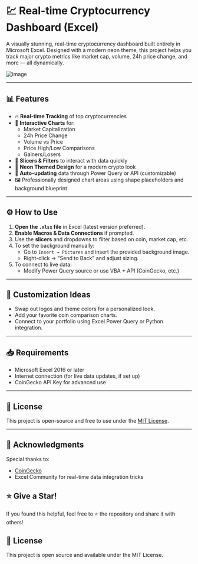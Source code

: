 # 💹 Real-time Cryptocurrency Dashboard (Excel)

A visually stunning, real-time cryptocurrency dashboard built entirely in Microsoft Excel. Designed with a modern neon theme, this project helps you track major crypto metrics like market cap, volume, 24h price change, and more — all dynamically.


![image](https://github.com/user-attachments/assets/780fbfa1-f038-4c43-bbc7-1be5ba73b598)


---

## 📊 Features

- 🔥 **Real-time Tracking** of top cryptocurrencies
- 🧠 **Interactive Charts** for:
  - Market Capitalization
  - 24h Price Change
  - Volume vs Price
  - Price High/Low Comparisons
  - Gainers/Losers
- 🧩 **Slicers & Filters** to interact with data quickly
- 🎨 **Neon Themed Design** for a modern crypto look
- 💾 **Auto-updating** data through Power Query or API (customizable)
- 🖼️ Professionally designed chart areas using shape placeholders and background blueprint

---

## ⚙️ How to Use

1. **Open the `.xlsx` file** in Excel (latest version preferred).
2. **Enable Macros & Data Connections** if prompted.
3. Use the **slicers** and dropdowns to filter based on coin, market cap, etc.
4. To set the background manually:
   - Go to `Insert → Pictures` and insert the provided background image.
   - Right-click → "Send to Back" and adjust sizing.
5. To connect to live data:
   - Modify Power Query source or use VBA + API (CoinGecko, etc.)

---

## 🔧 Customization Ideas

- Swap out logos and theme colors for a personalized look.
- Add your favorite coin comparison charts.
- Connect to your portfolio using Excel Power Query or Python integration.

---

## 📥 Requirements

- Microsoft Excel 2016 or later
- Internet connection (for live data updates, if set up)
- CoinGecko API Key for advanced use

---

## 📄 License

This project is open-source and free to use under the [MIT License](LICENSE).

---

## 🙌 Acknowledgments

Special thanks to:
- [CoinGecko](https://www.coingecko.com/)
- Excel Community for real-time data integration tricks

## ⭐ Give a Star!
If you found this helpful, feel free to ⭐ the repository and share it with others!

## 📄 License
This project is open source and available under the MIT License.

